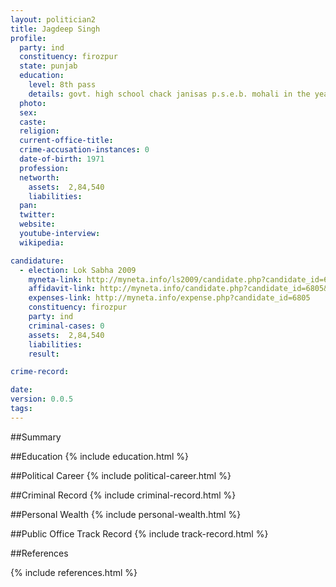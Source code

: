 ```yaml
---
layout: politician2
title: Jagdeep Singh
profile: 
  party: ind
  constituency: firozpur
  state: punjab
  education: 
    level: 8th pass
    details: govt. high school chack janisas p.s.e.b. mohali in the year 1981
  photo: 
  sex: 
  caste: 
  religion: 
  current-office-title: 
  crime-accusation-instances: 0
  date-of-birth: 1971
  profession: 
  networth: 
    assets:  2,84,540
    liabilities: 
  pan: 
  twitter: 
  website: 
  youtube-interview: 
  wikipedia: 

candidature: 
  - election: Lok Sabha 2009
    myneta-link: http://myneta.info/ls2009/candidate.php?candidate_id=6805
    affidavit-link: http://myneta.info/candidate.php?candidate_id=6805&scan=original
    expenses-link: http://myneta.info/expense.php?candidate_id=6805
    constituency: firozpur 
    party: ind
    criminal-cases: 0
    assets:  2,84,540
    liabilities: 
    result:  

crime-record: 

date: 
version: 0.0.5
tags: 
---
```

##Summary


##Education
{% include education.html %}


##Political Career
{% include political-career.html %}


##Criminal Record
{% include criminal-record.html %}


##Personal Wealth
{% include personal-wealth.html %}


##Public Office Track Record
{% include track-record.html %}


##References


{% include references.html %}